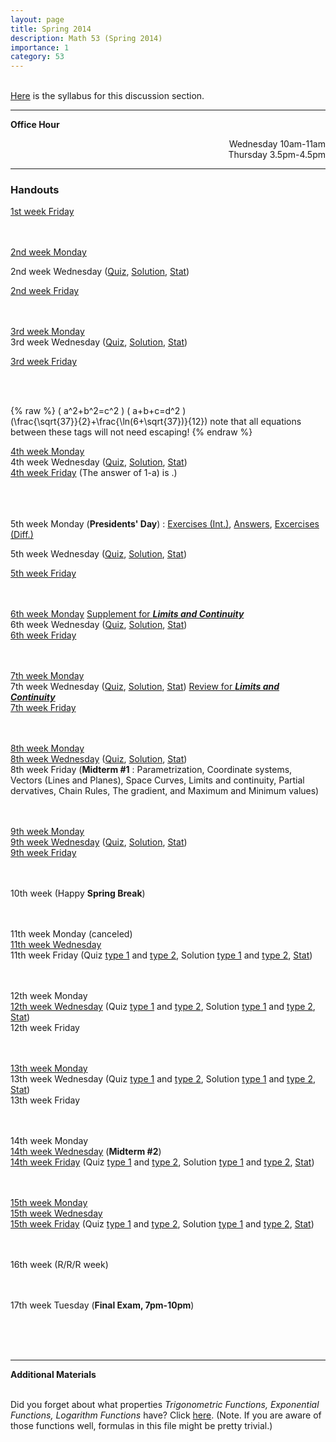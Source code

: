 ```yaml
---
layout: page
title: Spring 2014
description: Math 53 (Spring 2014)
importance: 1
category: 53
---
```

<html>
  <body>
<br><a href="{{ site.url }}/assets/teaching/53s14/Syllabus.pdf">Here</a> is the syllabus for this discussion section.<br>
<hr>
<b>Office Hour</b><br>
<p align="right">Wednesday 10am-11am<br>
Thursday 3.5pm-4.5pm<br>
</p>
<hr>
<h3>Handouts</h3>


<A href="{{ site.url }}/assets/teaching/53s14/Jan24.pdf">1st week Friday</A><br><br><br>

<A href="{{ site.url }}/assets/teaching/53s14/Jan27.pdf">2nd week Monday</A><br>


2nd week Wednesday (<A href="{{ site.url }}/assets/teaching/53s14/Jan29(Quiz).pdf">Quiz</A>, <A href="{{ site.url }}/assets/teaching/53s14/Jan31(Solution).pdf">Solution</A>, <A href="{{ site.url }}/assets/teaching/53s14/Quiz%201.jpg">Stat</A>)<br>

<A href="{{ site.url }}/assets/teaching/53s14/Jan31.pdf">2nd week Friday</A><br><br><br>

<A href="{{ site.url }}/assets/teaching/53s14/Feb3.pdf">3rd week Monday</A><br>
3rd week Wednesday (<A href="{{ site.url }}/assets/teaching/53s14/Feb5(Quiz).pdf">Quiz</A>, <A href="{{ site.url }}/assets/teaching/53s14/Feb7(Solution).pdf">Solution</A>, <A href="{{ site.url }}/assets/teaching/53s14/Quiz%202.jpg">Stat</A>)<br>

<A href="{{ site.url }}/assets/teaching/53s14/Feb7.pdf">3rd week Friday</A><br><br>

<br>
  
{% raw %}
  \( a^2+b^2=c^2 \)
  \( a+b+c=d^2 )\
 \(\frac{\sqrt{37}}{2}+\frac{\ln(6+\sqrt{37})}{12}\)  note that all equations between these tags will not need escaping! 
{% endraw %}

<A href="{{ site.url }}/assets/teaching/53s14/Feb10.pdf">4th week Monday</A><br>
4th week Wednesday (<A href="{{ site.url }}/assets/teaching/53s14/Feb12(Quiz).pdf">Quiz</A>, <A href="{{ site.url }}/assets/teaching/53s14/Feb14(Solution).pdf">Solution</A>, <A href="{{ site.url }}/assets/teaching/53s14/Quiz%203.jpg">Stat</A>)<br>
<A href="{{ site.url }}/assets/teaching/53s14/Feb14.pdf">4th week Friday</A> (The answer of 1-a) is .)

<br><br><br>
5th week Monday (<b>Presidents' Day</b>) : <A href="{{ site.url }}/assets/teaching/53s14/Feb17.pdf">Exercises (Int.)</A>, <A href="{{ site.url }}/assets/teaching/53s14/Feb17(Answer).pdf">Answers</A>, <A href="{{ site.url }}/assets/teaching/53s14/Differentiation%20Worksheet.pdf">Excercises (Diff.)</A><br>

5th week Wednesday (<A href="{{ site.url }}/assets/teaching/53s14/Feb19(Quiz).pdf">Quiz</A>, <A href="{{ site.url }}/assets/teaching/53s14/Feb21(Solution).pdf">Solution</A>, <A href="{{ site.url }}/assets/teaching/53s14/Quiz%204.jpg">Stat</A>)<br>

<A href="{{ site.url }}/assets/teaching/53s14/Feb21.pdf">5th week Friday</A><br><br><br>

<A href="{{ site.url }}/assets/teaching/53s14/Feb24.pdf">6th week Monday</A> <A href="{{ site.url }}/assets/teaching/53s14/Feb24(Supplement).pdf">Supplement for <b><i>Limits and Continuity</i></b></A><br>
6th week Wednesday (<A href="{{ site.url }}/assets/teaching/53s14/Feb26(Quiz).pdf">Quiz</A>, <A href="{{ site.url }}/assets/teaching/53s14/Feb28(Solution).pdf">Solution</A>, <A href="{{ site.url }}/assets/teaching/53s14/Quiz%205.jpg">Stat</A>)<br>
<A href="{{ site.url }}/assets/teaching/53s14/Feb28.pdf">6th week Friday</A><br><br><br>

<A href="{{ site.url }}/assets/teaching/53s14/Mar3.pdf">7th week Monday</A><br>
7th week Wednesday (<A href="{{ site.url }}/assets/teaching/53s14/Mar5(Quiz).pdf">Quiz</A>, <A href="{{ site.url }}/assets/teaching/53s14/Mar7(Solution).pdf">Solution</A>, <A href="{{ site.url }}/assets/teaching/53s14/Quiz%206.jpg">Stat</A>) <A href="{{ site.url }}/assets/teaching/53s14/Mar5(Review).pdf">Review for <b><i>Limits and Continuity</i></b></A><br>
<A href="{{ site.url }}/assets/teaching/53s14/Mar7.pdf">7th week Friday</A><br><br><br>

<A href="{{ site.url }}/assets/teaching/53s14/Mar10.pdf">8th week Monday</A><br>
<A href="{{ site.url }}/assets/teaching/53s14/Mar12.pdf">8th week Wednesday</A> (<A href="{{ site.url }}/assets/teaching/53s14/Mar12(Quiz).pdf">Quiz</A>, <A href="{{ site.url }}/assets/teaching/53s14/Mar14(Solution).pdf">Solution</A>, <A href="{{ site.url }}/assets/teaching/53s14/Quiz%207.jpg">Stat</A>)<br>
8th week Friday (<b>Midterm #1</b> : Parametrization, Coordinate systems, Vectors (Lines and Planes), Space Curves, Limits and continuity, Partial dervatives, Chain Rules, The gradient, and Maximum and Minimum values)<br><br><br>

<A href="{{ site.url }}/assets/teaching/53s14/Mar17.pdf">9th week Monday</A><br>
<A href="{{ site.url }}/assets/teaching/53s14/Mar19.pdf">9th week Wednesday</A> (<A href="{{ site.url }}/assets/teaching/53s14/Mar19(Quiz).pdf">Quiz</A>, <A href="{{ site.url }}/assets/teaching/53s14/Mar21(Solution).pdf">Solution</A>, <A href="{{ site.url }}/assets/teaching/53s14/Quiz%208.jpg">Stat</A>)<br>
<A href="{{ site.url }}/assets/teaching/53s14/Mar21.pdf">9th week Friday</A><br><br><br>

10th week (Happy <b>Spring Break</b>)<br><br><br>


11th week Monday (canceled)<br>
<A href="{{ site.url }}/assets/teaching/53s14/Apr2.pdf">11th week Wednesday</A><br>
11th week Friday (Quiz <a href="{{ site.url }}/assets/teaching/53s14/Apr4(Quiz1).pdf">type 1</a> and <a href="{{ site.url }}/assets/teaching/53s14/Apr4(Quiz2).pdf">type 2</a>, Solution <a href="{{ site.url }}/assets/teaching/53s14/Apr4(Solution1).pdf">type 1</a> and <a href="{{ site.url }}/assets/teaching/53s14/Apr4(Solution2).pdf">type 2</a>, <a href="{{ site.url }}/assets/teaching/53s14/Quiz%209.jpg">Stat</a>)<br><br><br>

12th week Monday<br>
<A href="{{ site.url }}/assets/teaching/53s14/Apr9.pdf">12th week Wednesday</A> (Quiz <a href="{{ site.url }}/assets/teaching/53s14/Apr9(Quiz1).pdf">type 1</a> and <a href="{{ site.url }}/assets/teaching/53s14/Apr9(Quiz2).pdf">type 2</a>, Solution <a href="{{ site.url }}/assets/teaching/53s14/Apr9(Solution1).pdf">type 1</a> and <a href="{{ site.url }}/assets/teaching/53s14/Apr9(Solution2).pdf">type 2</a>, <a href="{{ site.url }}/assets/teaching/53s14/Quiz%2010.jpg">Stat</a>)<br>
12th week Friday<br><br><br>

<A href="{{ site.url }}/assets/teaching/53s14/Apr14.pdf">13th week Monday</A><br>
13th week Wednesday (Quiz <a href="{{ site.url }}/assets/teaching/53s14/Apr16(Quiz1).pdf">type 1</a> and <a href="{{ site.url }}/assets/teaching/53s14/Apr16(Quiz2).pdf">type 2</a>, Solution <a href="{{ site.url }}/assets/teaching/53s14/Apr16(Solution1).pdf">type 1</a> and <a href="{{ site.url }}/assets/teaching/53s14/Apr16(Solution2).pdf">type 2</a>, <a href="{{ site.url }}/assets/teaching/53s14/Quiz%2011.jpg">Stat</a>)<br>
13th week Friday<br><br><br>

14th week Monday<br>
<A href="{{ site.url }}/assets/teaching/53s14/Apr23.pdf">14th week Wednesday</A> (<b>Midterm #2</b>)<br>
<A href="{{ site.url }}/assets/teaching/53s14/Apr25.pdf">14th week Friday</A> (Quiz <a href="{{ site.url }}/assets/teaching/53s14/Apr25(Quiz1).pdf">type 1</a> and <a href="{{ site.url }}/assets/teaching/53s14/Apr25(Quiz2).pdf">type 2</a>, Solution <a href="{{ site.url }}/assets/teaching/53s14/Apr25(Solution1).pdf">type 1</a> and <a href="{{ site.url }}/assets/teaching/53s14/Apr25(Solution2).pdf">type 2</a>, <a href="{{ site.url }}/assets/teaching/53s14/Quiz%2012.jpg">Stat</a>)<br><br><br>

<A href="{{ site.url }}/assets/teaching/53s14/Apr28.pdf">15th week Monday</A><br>
<A href="{{ site.url }}/assets/teaching/53s14/Apr30.pdf">15th week Wednesday</A><br>
<A href="{{ site.url }}/assets/teaching/53s14/May2.pdf">15th week Friday<A/> (Quiz <a href="{{ site.url }}/assets/teaching/53s14/May2(Quiz1).pdf">type 1</a> and <a href="{{ site.url }}/assets/teaching/53s14/May2(Quiz2).pdf">type 2</a>, Solution <a href="{{ site.url }}/assets/teaching/53s14/May2(Solution1).pdf">type 1</a> and <a href="{{ site.url }}/assets/teaching/53s14/May2(Solution2).pdf">type 2</a>, <a href="{{ site.url }}/assets/teaching/53s14/Quiz%2013.jpg">Stat</a>)<br><br><br>

16th week (R/R/R week)<br><br><br>

17th week Tuesday (<b>Final Exam, 7pm-10pm</b>)

<br><br><br>
<hr><b>Additional Materials</b><br><br>

Did you forget about what properties <i>Trigonometric Functions, Exponential Functions, Logarithm Functions</i> have? Click <a href="{{ site.url }}/assets/teaching/53s14/Formulas%20(Trigonometric,%20Exponential,%20Logarithm).pdf">here</a>. (Note. If you are aware of those functions well, formulas in this file might be pretty trivial.)
  </body>
    </html>
